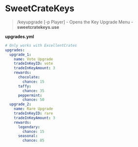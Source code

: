 # SweetCrateKeys

> /keyupgrade [-p Player] - Opens the Key Upgrade Menu - **sweetcratekeys.use**

__upgrades.yml__
```yml
# Only works with ExcellentCrates
upgrades:
  upgrade_1:
    name: Vote Upgrade
    tradeInKeyID: vote
    tradeInKeyAmount: 3
    rewards:
      chocolate:
        chance: 15
      taffy:
        chance: 35
      peppermint:
        chance: 50
  upgrade_2:
    name: Rare Upgrade
    tradeInKeyID: rare
    tradeInKeyAmount: 3
    rewards:
      legendary:
        chance: 15
      seasonal:
        chance: 85
```
